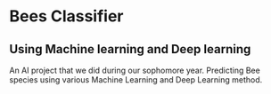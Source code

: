 # Bees Classifier
## Using Machine learning and Deep learning
An AI project that we did during our sophomore year. Predicting Bee species using various Machine Learning and Deep Learning method.
